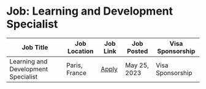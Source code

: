 # Job: Learning and Development Specialist

| Job Title | Job Location | Job Link | Job Posted | Visa Sponsorship |
| --- | --- | --- | --- | --- |
| Learning and Development Specialist | Paris, France | [Apply](https://jobs.lever.co/blablacar/0226a24b-9780-4821-8a5b-02ad6a518692/apply) | May 25, 2023 | Visa Sponsorship |
